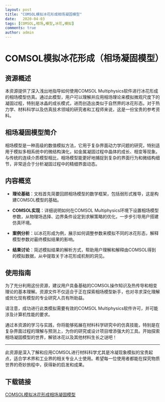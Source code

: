 ```yaml
---
layout: post
title: "COMSOL模拟冰花形成相场凝固模型"
date:   2020-04-03
tags: [COMSOL,相场,模型,冰花,模拟]
comments: true
author: admin
---
```

# COMSOL模拟冰花形成（相场凝固模型）

## 资源概述

本资源提供了深入浅出地指导如何使用COMSOL Multiphysics软件进行冰花形成的相场模型仿真。通过此模型，用户可以理解并应用相场理论来模拟微观尺度下的凝固过程，特别是冰晶的成长模式，进而创造出类似于自然界的冰花形态。对于热力学、材料科学以及仿真技术领域的研究者和工程师来说，这是一份宝贵的参考资料。

## 相场凝固模型简介

相场模型是一种高级的数值模拟方法，它用于复杂界面动力学问题的研究，特别适用于模拟多相系统中的微结构演化，如金属凝固过程中晶体的成长、相变等现象。与传统的连续介质模型相比，相场模型能更好地捕捉到复杂的界面行为和微结构细节，非常适合于分析凝固过程中的精细界面动态。

## 内容概览

- **理论基础**：文档首先简要回顾相场模型的数学框架，包括弱形式推导，这是构建COMSOL模型的基础。
  
- **COMSOL实现**：详细说明如何在COMSOL Multiphysics环境下设置相场模型参数，从物理场选择、边界条件设定到求解策略的优化，一步步引导用户搭建仿真环境。
  
- **案例分析**：以冰花形成为例，展示如何调整参数来模拟不同的冰花形态，解释模型参数对最终模拟结果的影响。
  
- **结果讨论**：简述模拟结果的解析方式，帮助用户理解和解释由COMSOL得到的模拟数据，从中提取关于冰花形成机制的洞见。

## 使用指南

为了充分利用这份资源，建议用户具备基础的COMSOL操作知识及热传导和相变理论的基本理解。资源文件不仅适合于正在探索相场模型新手，也对寻求深化理解或优化现有模型的专业研究人员有所助益。

请注意，成功进行此类模拟需要有效的COMSOL Multiphysics软件许可，并可能涉及计算机性能的要求。

通过本资源的学习与实践，你将能够拓展在材料科学研究中的仿真技能，特别是在复杂界面过程的理解与预测上，为你的研究或设计项目增添强大的工具。开始探索相场凝固模型的世界，解锁冰花以及其他材料生长之谜吧！

---

此资源是深入了解和应用COMSOL进行材料科学尤其是冷凝现象模拟的宝贵起点，适合学术界和工业界的相关专业人士使用。希望每一位使用者都能在探究物质世界的奇妙旅程中，获得新的启发和成果。

## 下载链接

[COMSOL模拟冰花形成相场凝固模型](https://pan.quark.cn/s/329a922e1687)